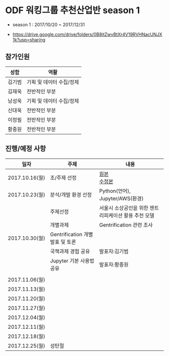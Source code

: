 # ODF 워킹그룹 추천산업반 season 1
- season 1 : 2017/10/20 ~ 2017/12/31

* https://drive.google.com/drive/folders/0B8itZwvBtXr4V19RVHNacUNJX1k?usp=sharing

## 참가인원
|성함   |역활   |
|---|---|
|김기범|기획 및 데이터 수집/정제|
|김재욱|전반적인 부분|
|남성욱|기획 및 데이터 수집/정제|
|신대욱|전반적인 부분|
|이정필|전반적인 부분|
|황중원|전반적인 부분|

## 진행/예정 사항
|일자   |주제   |내용   |
|--|--|--|
|2017.10.16(월)|조/주제 선정|[원본](https://drive.google.com/file/d/0B8itZwvBtXr4cGdzelpfSVVGTkE/view?usp=sharing)<BR>[수정본](https://drive.google.com/file/d/0B8itZwvBtXr4NnotODRNZEprQ2s/view?usp=sharing)|
|2017.10.23(월)|분석/개발 환경 선정|Python(언어), Jupyter/AWS(환경)|
||주제선정|서울시 소상공인을 위한 젠트리피케이션 활용 추천 모델|
||개별과제|Gentrification 관련 조사|
|2017.10.30(월)|Gentrification 개별 발표 및 토론||
||국책과제 경험 공유|발표자:김기범|
||Jupyter 기본 사용법 공유|발표자:황중원|
||
|2017.11.06(월)|||
|2017.11.13(월)|||
|2017.11.20(월)|||
|2017.11.27(월)|||
|2017.12.04(월)|||
|2017.12.11(월)|||
|2017.12.18(월)|||
|2017.12.25(월)|성탄절||
